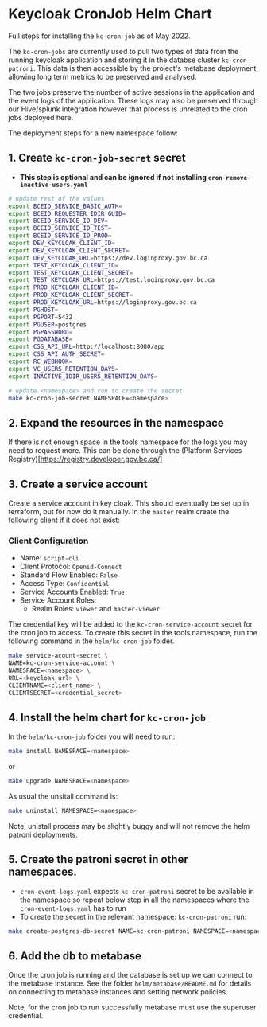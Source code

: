 # Keycloak CronJob Helm Chart

Full steps for installing the `kc-cron-job` as of May 2022.

The `kc-cron-jobs` are currently used to pull two types of data from the running keycloak application and storing it in the databse cluster `kc-cron-patroni`. This data is then accessible by the project's metabase deployment, allowing long term metrics to be preserved and analysed.

The two jobs preserve the number of active sessions in the application and the event logs of the application. These logs may also be preserved through our Hive/splunk integration however that process is unrelated to the cron jobs deployed here.

The deployment steps for a new namespace follow:

## 1. Create `kc-cron-job-secret` secret

- **This step is optional and can be ignored if not installing `cron-remove-inactive-users.yaml`**

```sh
# update rest of the values
export BCEID_SERVICE_BASIC_AUTH=
export BCEID_REQUESTER_IDIR_GUID=
export BCEID_SERVICE_ID_DEV=
export BCEID_SERVICE_ID_TEST=
export BCEID_SERVICE_ID_PROD=
export DEV_KEYCLOAK_CLIENT_ID=
export DEV_KEYCLOAK_CLIENT_SECRET=
export DEV_KEYCLOAK_URL=https://dev.loginproxy.gov.bc.ca
export TEST_KEYCLOAK_CLIENT_ID=
export TEST_KEYCLOAK_CLIENT_SECRET=
export TEST_KEYCLOAK_URL=https://test.loginproxy.gov.bc.ca
export PROD_KEYCLOAK_CLIENT_ID=
export PROD_KEYCLOAK_CLIENT_SECRET=
export PROD_KEYCLOAK_URL=https://loginproxy.gov.bc.ca
export PGHOST=
export PGPORT=5432
export PGUSER=postgres
export PGPASSWORD=
export PGDATABASE=
export CSS_API_URL=http://localhost:8080/app
export CSS_API_AUTH_SECRET=
export RC_WEBHOOK=
export VC_USERS_RETENTION_DAYS=
export INACTIVE_IDIR_USERS_RETENTION_DAYS=

# update <namespace> and run to create the secret
make kc-cron-job-secret NAMESPACE=<namespace>
```

## 2. Expand the resources in the namespace

If there is not enough space in the tools namespace for the logs you may need to request more. This can be done through the (Platform Services Registry)[https://registry.developer.gov.bc.ca/]

## 3. Create a service account

Create a service account in key cloak. This should eventually be set up in terraform, but for now do it manually. In the `master` realm create the following client if it does not exist:

### Client Configuration

- Name: `script-cli`
- Client Protocol: `Openid-Connect`
- Standard Flow Enabled: `False`
- Access Type: `Confidential`
- Service Accounts Enabled: `True`
- Service Account Roles:
  - Realm Roles: `viewer` and `master-viewer`

The credential key will be added to the `kc-cron-service-account` secret for the cron job to access. To create this secret in the tools namespace, run the following command in the `helm/kc-cron-job` folder.

```sh
make service-acount-secret \
NAME=kc-cron-service-account \
NAMESPACE=<namespace> \
URL=<keycloak_url> \
CLIENTNAME=<client_name> \
CLIENTSECRET=<credential_secret>
```

## 4. Install the helm chart for `kc-cron-job`

In the `helm/kc-cron-job` folder you will need to run:

```sh
make install NAMESPACE=<namespace>
```

or

```sh
make upgrade NAMESPACE=<namespace>
```

As usual the unsitall command is:

```sh
make uninstall NAMESPACE=<namespace>
```

Note, unistall process may be slightly buggy and will not remove the helm patroni deployments.

## 5. Create the patroni secret in other namespaces.

- `cron-event-logs.yaml` expects `kc-cron-patroni` secret to be available in the namespace so repeat below step in all the namespaces where the `cron-event-logs.yaml` has to run
- To create the secret in the relevant namespace: `kc-cron-patroni` run:

```sh
make create-postgres-db-secret NAME=kc-cron-patroni NAMESPACE=<namespace> SECRET=<postgres-superuser-secret>
```

## 6. Add the db to metabase

Once the cron job is running and the database is set up we can connect to the metabase instance. See the folder `helm/metabase/README.md` for details on connecting to metabase instances and setting network policies.

Note, for the cron job to run successfully metabase must use the superuser credential.
